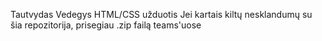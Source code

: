 Tautvydas Vedegys HTML/CSS užduotis
Jei kartais kiltų nesklandumų su šia repozitorija, prisegiau .zip failą teams'uose 
